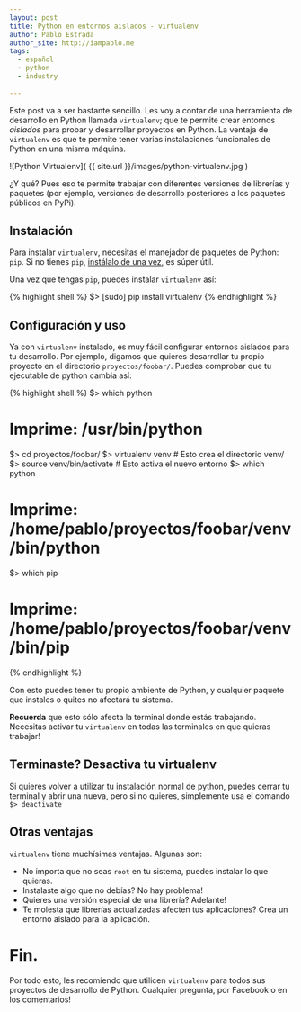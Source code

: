 ```yaml
--- 
layout: post 
title: Python en entornos aislados - virtualenv
author: Pablo Estrada
author_site: http://iampablo.me 
tags:
  - español
  - python
  - industry
  
--- 
```

Este post va a ser bastante sencillo. Les voy a contar de una herramienta
de desarrollo en Python llamada `virtualenv`; que te permite crear entornos
*aislados* para probar y desarrollar proyectos en Python. La ventaja de 
`virtualenv` es que te permite tener varias instalaciones funcionales de
Python en una misma máquina.

![Python Virtualenv]( {{ site.url }}/images/python-virtualenv.jpg )

¿Y qué? Pues eso te permite trabajar con diferentes versiones de librerías
y paquetes (por ejemplo, versiones de desarrollo posteriores a los paquetes
públicos en PyPi).

## Instalación
Para instalar `virtualenv`, necesitas el manejador de paquetes de 
Python: `pip`. Si no tienes `pip`, [instálalo de una vez](https://pip.pypa.io/en/stable/installing/), 
es súper útil. 

Una vez que tengas `pip`, puedes instalar `virtualenv` así:

{% highlight shell %}
$> [sudo] pip install virtualenv
{% endhighlight %}

## Configuración y uso
Ya con `virtualenv` instalado, es muy fácil configurar entornos aislados para
tu desarrollo. Por ejemplo, digamos que quieres desarrollar tu propio proyecto
en el directorio `proyectos/foobar/`. Puedes comprobar que tu ejecutable de python
cambia así:

{% highlight shell %}
$> which python
# Imprime: /usr/bin/python
$> cd proyectos/foobar/
$> virtualenv venv # Esto crea el directorio venv/
$> source venv/bin/activate # Esto activa el nuevo entorno
$> which python
# Imprime: /home/pablo/proyectos/foobar/venv/bin/python
$> which pip
# Imprime: /home/pablo/proyectos/foobar/venv/bin/pip
{% endhighlight %}

Con esto puedes tener tu propio ambiente de Python, y cualquier paquete que
instales o quites no afectará tu sistema.

**Recuerda** que esto sólo afecta la terminal donde estás trabajando. Necesitas 
activar tu `virtualenv` en todas las terminales en que quieras trabajar!

## Terminaste? Desactiva tu virtualenv
Si quieres volver a utilizar tu instalación normal de python, puedes cerrar tu terminal
y abrir una nueva, pero si no quieres, simplemente usa el comando `$> deactivate`

## Otras ventajas
`virtualenv` tiene muchísimas ventajas. Algunas son:

* No importa que no seas `root` en tu sistema, puedes instalar lo que quieras.
* Instalaste algo que no debías? No hay problema!
* Quieres una versión especial de una librería? Adelante!
* Te molesta que librerías actualizadas afecten tus aplicaciones? 
Crea un entorno aislado para la aplicación.

# Fin.
Por todo esto, les recomiendo que utilicen `virtualenv` para todos sus proyectos
de desarrollo de Python. Cualquier pregunta, por Facebook o en los comentarios!
